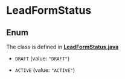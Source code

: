 

# LeadFormStatus

## Enum

The class is defined in **[LeadFormStatus.java](../../src/main/java/org/openapitools/model/LeadFormStatus.java)**


* `DRAFT` (value: `"DRAFT"`)

* `ACTIVE` (value: `"ACTIVE"`)



